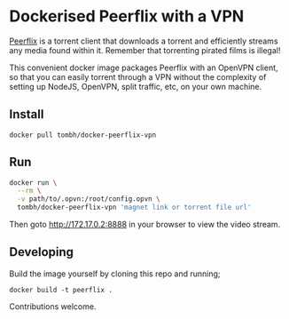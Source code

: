 # Dockerised Peerflix with a VPN

[Peerflix](https://github.com/mafintosh/peerflix) is a torrent client that downloads a torrent and efficiently
streams any media found within it. Remember that torrenting pirated films is illegal!

This convenient docker image packages Peerflix with an OpenVPN client, so that you can easily torrent through a VPN
without the complexity of setting up NodeJS, OpenVPN, split traffic, etc, on your own machine.

## Install
`docker pull tombh/docker-peerflix-vpn`

## Run
```bash
docker run \
  --rm \
  -v path/to/.opvn:/root/config.opvn \
  tombh/docker-peerflix-vpn 'magnet link or torrent file url'
```

Then goto http://172.17.0.2:8888 in your browser to view the video stream.

## Developing

Build the image yourself by cloning this repo and running;

`docker build -t peerflix .`

Contributions welcome.
